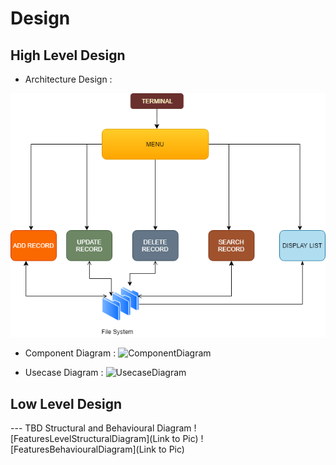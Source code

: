 # Design

## High Level Design 
* Architecture Design :



































![Architecture](https://github.com/Anusha-J-5/mini_project_LTTS/blob/main/2_Design/architecture%20(1).png)
* Component Diagram :
![ComponentDiagram]()

* Usecase Diagram :
![UsecaseDiagram]()

## Low Level Design 

--- TBD Structural and Behavioural Diagram
![FeaturesLevelStructuralDiagram](Link to Pic)
![FeaturesBehaviouralDiagram](Link to Pic)
